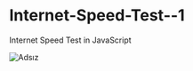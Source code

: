 # Internet-Speed-Test--1
Internet Speed Test in JavaScript


![Adsız](https://github.com/leviverleihtflugel/Internet-Speed-Test--1/assets/104165117/595be3eb-74e4-4b70-b76d-f1506bea36ce)
